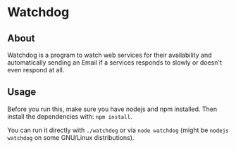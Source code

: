 Watchdog
========

About
-----
Watchdog is a program to watch web services for their availability and automatically sending an Email if a services responds to slowly or doesn't even respond at all.

Usage
-----
Before you run this, make sure you have nodejs and npm installed. Then install the dependencies with: `npm install`.

You can run it directly with `./watchdog` or via `node watchdog` (might be `nodejs watchdog` on some GNU/Linux distributions).
